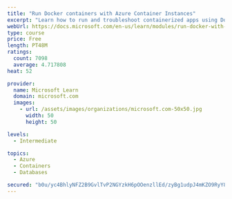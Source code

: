 ```yaml
---
title: "Run Docker containers with Azure Container Instances"
excerpt: "Learn how to run and troubleshoot containerized apps using Docker containers with Azure Container Instances."
webUrl: https://docs.microsoft.com/en-us/learn/modules/run-docker-with-azure-container-instances/
type: course
price: Free
length: PT48M
ratings:
  count: 7098
  average: 4.717808
heat: 52

provider:
  name: Microsoft Learn
  domain: microsoft.com
  images:
    - url: /assets/images/organizations/microsoft.com-50x50.jpg
      width: 50
      height: 50

levels:
  - Intermediate

topics:
  - Azure
  - Containers
  - Databases

secured: "b0u/yc4BhlyNFZ2B9GvlTvP2NGYzkH6pOOenzllEd/zyBg1udpJ4mKZO9RyY8XCMUZLxG8luHjp+JOekbMjiTtJV68l3X/7XtELk/inzBsLO8OLVXHtK7W+BeCbT/tkJzWQWFOVs0FU3UqluEtsw3ftP/6vRa6ltx1wd6FF8uf4W+2n3IjsOEY8KgDE0Rim82pp0VAlidKqVRQjvsZpKQ4XOqn7Q/FRLkr0k2JDZ1AXgBTBmbL5Xj9Mar37++ae+wCXQPU7BKvj2sn9nOPohTgvzrt1wsAXOlRf+1uX3m3yr+TlSVX3+yvoUz8QNWsgVpcG5qpSHCPiqQ5rchdbnJLsZLMDhNRZuNSpPKSEMdYg2tLp/tKsRw8eIo4OlVHE2dhYf/n4f4KV1CHvb6FcNNtoPBXJRlK1zO8NVBqErNUE=;ZtTdBJoG0MUTWyLyyvs4RQ=="
---
```


